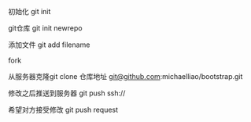 初始化 git init

git仓库 git init newrepo

添加文件 git add filename

fork

从服务器克隆git clone  仓库地址 git@github.com:michaelliao/bootstrap.git

修改之后推送到服务器   git push ssh://

希望对方接受修改 git push request 